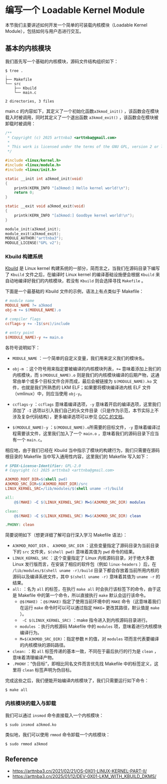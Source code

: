# 编写一个 Loadable Kernel Module

本节我们主要讲述如何开发一个简单的可装载内核模块（Loadable Kernel Module），包括如何与用户态进行交互。

## 基本的内核模块

我们首先写一个基础的内核模块，源码文件结构组织如下：

```shell
$ tree .
.
├── Makefile
└── src
    ├── Kbuild
    └── main.c

2 directories, 3 files
```

main.c 的内容如下，其定义了一个初始化函数`a3kmod_init()` ，该函数会在模块载入时被调用，同时其定义了一个退出函数 `a3kmod_exit()` ，该函数会在模块被卸载时被调用：

```c
/**
 * Copyright (c) 2025 arttnba3 <arttnba@gmail.com>
 * 
 * This work is licensed under the terms of the GNU GPL, version 2 or later.
 */

#include <linux/kernel.h>
#include <linux/module.h>
#include <linux/init.h>

static __init int a3kmod_init(void)
{
    printk(KERN_INFO "[a3kmod:] Hello kernel world!\n");
    return 0;
}

static __exit void a3kmod_exit(void)
{
    printk(KERN_INFO "[a3kmod:] Goodbye kernel world!\n");
}

module_init(a3kmod_init);
module_exit(a3kmod_exit);
MODULE_AUTHOR("arttnba3");
MODULE_LICENSE("GPL v2");
```

### Kbuild 构建系统

[Kbuild](https://docs.kernel.org/kbuild/kbuild.html) 是 Linux kernel 构建系统的一部分，简而言之，当我们在源码目录下编写了 `Kbuild` 文件之后，在编译时 Linux kernel 的编译基础设施便会根据 `Kbuild` 来自动地编译好我们的内核模块，若没有 `Kbuild` 则会选择寻找 `Makefile` 。

下面是一个最基础的 Kbuild 文件的示例，语法上有点类似于 Makefile：

```makefile
# module name
MODULE_NAME ?= a3kmod
obj-m += $(MODULE_NAME).o

# compiler flags
ccflags-y += -I$(src)/include

# entry point
$(MODULE_NAME)-y += main.o
```

各符号说明如下：

- `MODULE_NAME` ：一个简单的自定义变量，我们用来定义我们的模块名。

- `obj-m` ：这个符号用来指定要被编译的内核模块列表，`+=` 意味着添加上我们的内核模块，而 `$(MODULE_NAME).o` 则是我们的内核模块编译的后期产物，这通常由单个或多个目标文件合并而成，最后会被链接为 `$(MODULE_NAME).ko` 文件，也就是我们所熟悉的 LKM ELF；如果要将模块编译进内核 ELF 文件（vmlinux）中，则应当使用 `obj-y`。

- `ccflags-y` ：`ccflags` 意味着编译选项，`-y` 意味着开启的编译选项，这里我们添加了 `-I` 选项以引入我们自己的头文件目录（只是作为示范，本节实际上不涉及复杂代码结构），更多编译选项可以参见 [GCC 的文档](https://gcc.gnu.org/onlinedocs/gcc/Invoking-GCC.html)。

- `$(MODULE_NAME)-y` ：`$(MODULE_NAME).o`所需要的目标文件，`-y` 意味着编译过程需要该文件，这里我们加入了一个 `main.o` ，意味着我们的源码目录下应当有一个 `main.c`。

相应地，由于我们已经在 Kbuild 当中指示了模块的构建行为，我们只需要在源码根目录的 Makefile 当中写入通用性内容，这里我们的 Makefile 写入如下：

```makefile
# SPDX-License-Identifier: GPL-2.0
# Copyright (c) 2025 arttnba3 <arttnba@gmail.com>

A3KMOD_ROOT_DIR=$(shell pwd)
A3KMOD_SRC_DIR=$(A3KMOD_ROOT_DIR)/src
LINUX_KERNEL_SRC=/lib/modules/$(shell uname -r)/build

all:
	@$(MAKE) -C $(LINUX_KERNEL_SRC) M=$(A3KMOD_SRC_DIR) modules

clean:
	@$(MAKE) -C $(LINUX_KERNEL_SRC) M=$(A3KMOD_SRC_DIR) clean

.PHONY: clean

```

简要说明如下（想更详细了解可自行深入学习 Makefile 语法）：

- `A3KMOD_ROOT_DIR` 、 `A3KMOD_SRC_DIR` ：这些变量指定了源码目录为当前目录下的 `src` 文件夹，`$(shell pwd)` 意味着其值为 `pwd` 命令的结果。
- `LINUX_KERNEL_SRC` ：这个变量指定了 Linux 内核源码目录，对于绝大多数 Linux 发行版而言，在安装了相应的软件包（例如 `linux-headers` ）后，在 `/lib/modules/$(shell uname -r)/build` 目录下都会存放着当前所用内核的源码以及编译系统文件，其中 `$(shell uname -r)` 意味着其值为 `uname -r` 的结果。
- `all:` ：名为 `all` 的标签，在执行 `make all` 时会执行该标签下的命令，由于这是 Makefile 中的第一个命令，所以直接执行 `make` 默认会运行该命令。
    - `@$(MAKE)` ：`@$(MAKE)` 指定了使用当前环境中的 `MAKE` 命令（这意味着我们在运行 `make` 命令时可以可以通过指定 `MAKE=` 更改其路径，默认值是 `make` ）。
    - ` -C $(LINUX_KERNEL_SRC)` ：make 指令进入到内核源码目录进行。
    - `modules` ：执行内核源码 Makefile 中的 `modules` 项，意味着进行内核模块编译行为。
    - `M=$(A3KMOD_SRC_DIR)`：指定参数 `M` 的值，对 `modules` 项而言代表要编译的内核模块的源码路径。
- `clean:` ：和 `all` 标签传递的基本一致，不同在于最后执行的行为是 `clean` ，意味着清理编译产物。
- `.PHONY`：“伪目标”，即相比同名文件而言优先找 Makefile 中的标签定义，这里将 `clean` 标签声明为伪目标。

完成这些之后，我们便能开始编译内核模块了，我们只需要运行如下命令：

```shell
$ make all
```
### 内核模块的载入与卸载

我们可以通过 `insmod` 命令直接载入一个内核模块：

```shell
$ sudo insmod a3kmod.ko
```

类似地，我们可以使用 `rmmod` 命令卸载一个内核模块：

```shell
$ sudo rmmod a3kmod
```


## Reference

- https://arttnba3.cn/2021/02/21/OS-0X01-LINUX-KERNEL-PART-II/
- https://arttnba3.cn/2025/01/12/DEV-0X01-LKM_WITH_KBUILD_DKMS/
